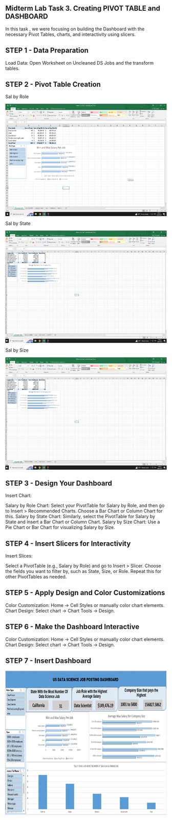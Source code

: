 ## Midterm Lab Task 3. Creating PIVOT TABLE and DASHBOARD ##

In this task , we were focusing on building the Dashboard with the necessary Pivot Tables, charts, and
interactivity using slicers.

## STEP 1 - Data Preparation ##
Load Data: Open Worksheet on Uncleaned DS Jobs and the transform tables.

##  STEP 2 - Pivot Table Creation ##

Sal by Role

<img src="https://github.com/itscole05/EDM-Portfolio--Miranda/blob/itscoley/Midterm%20Lab%20Task%203/images3/role%20pivot%20table.png" align="center" height="350" width="600"/>

Sal by State

<img src="https://github.com/itscole05/EDM-Portfolio--Miranda/blob/itscoley/Midterm%20Lab%20Task%203/images3/size%20pivot%20table.png" align="center" height="350" width="600"/>

Sal by Size

<img src="https://github.com/itscole05/EDM-Portfolio--Miranda/blob/itscoley/Midterm%20Lab%20Task%203/images3/size%20pivot%20table.png" align="center" height="350" width="600"/>



## STEP 3 - Design Your Dashboard ##


Insert Chart:

Salary by Role Chart: Select your PivotTable for Salary by Role, and then go to Insert > Recommended Charts. Choose a Bar Chart or Column Chart for this.
Salary by State Chart: Similarly, select the PivotTable for Salary by State and insert a Bar Chart or Column Chart.
Salary by Size Chart: Use a Pie Chart or Bar Chart for visualizing Salary by Size.


## STEP 4 - Insert Slicers for Interactivity ##

Insert Slices:

Select a PivotTable (e.g., Salary by Role) and go to Insert > Slicer.
Choose the fields you want to filter by, such as State, Size, or Role.
Repeat this for other PivotTables as needed.

## STEP 5 - Apply Design and Color Customizations ##

Color Customization: Home → Cell Styles or manually color chart elements. Chart Design: Select chart → Chart Tools → Design.

## STEP 6 - Make the Dashboard Interactive ##

Color Customization: Home → Cell Styles or manually color chart elements. Chart Design: Select chart → Chart Tools → Design.

## STEP 7 - Insert Dashboard ##

<img src="https://github.com/itscole05/EDM-Portfolio--Miranda/blob/itscoley/Midterm%20Lab%20Task%203/images3/dashboard.png" height="450" width="900"/>
